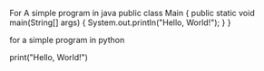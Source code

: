 For A simple program in java 
public class Main 
{ 
  public static void main(String[] args) 
    { System.out.println("Hello, World!"); } }

for a simple program in python

print("Hello, World!")
